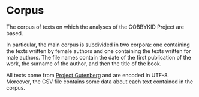 # Corpus
The corpus of texts on which the analyses of the GOBBYKID Project are based.

In particular, the main corpus is subdivided in two corpora: one containing the texts written by female authors and one containing the texts written for male authors.
The file names contain the date of the first publication of the work, the surname of the author, and then the title of the book.

All texts come from [Project Gutenberg](https://www.gutenberg.org/) and are encoded in UTF-8. Moreover, the CSV file contains some data about each text contained in the corpus.
